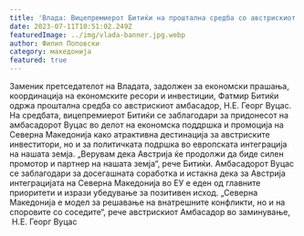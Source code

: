 ```yaml
---
title: 'Влада: Вицепремиерот Битиќи на проштална средба со австрискиот амбасадор Н.Е. Георг Вуцас - 11 ЈУЛИ 2023'
date: 2023-07-11T10:51:02.249Z
featuredImage: ../img/vlada-banner.jpg.webp
author: Филип Поповски
category: македонија
featured: true
---
```

Заменик претседателот на Владата, задолжен за економски прашања, координација на економските ресори и инвестиции, Фатмир Битиќи одржа проштална средба со австрискиот амбасадор, Н.Е. Георг Вуцас.
На средбата, вицепремиерот Битиќи се заблагодари за придонесот на амбасадорот Вуцас во делот на економска поддршка и промоција на Северна Македонија како атрактивна дестинација за австриските инвеститори, но и за политичката подршка во европската интеграција на нашата земја.
„Верувам дека Австрија ќе продолжи да биде силен промотор и партнер на нашата земја“, рече Битиќи.
Амбасадорот Вуцас се заблагодари за досегашната соработка и истакна дека за Австрија интеграцијата на Северна Македонија во ЕУ е еден од главните приоритети и изрази убедување за позитивен исход.
„Северна Македонија е модел за решавање на внатрешните конфликти, но и на споровите со соседите“, рече австрискиот Амбасадор во заминување,  Н.Е. Георг Вуцас
